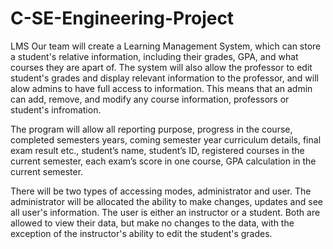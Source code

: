 # C-SE-Engineering-Project
LMS 
Our team will create a Learning Management System, which can store a student's relative information, including their grades, GPA, and what courses they are apart of. The system will also allow the professor to edit student's grades and display relevant information to the professor, and will alow admins to have full access to information. This means that an admin can add, remove, and modify any course information, professors or student's infromation.

The program will allow all reporting purpose, progress in the course, completed semesters years, coming semester year curriculum details, final exam result etc., student’s name, student’s ID, registered courses in the current semester, each exam’s score in one course, GPA calculation in the current semester.

There will be two types of accessing modes, administrator and user. The administrator will be allocated the ability to make changes, updates and see all user's information. The user is either an instructor or a student. Both are allowed to view their data, but make no changes to the data, with the exception of the instructor's ability to edit the student's grades.
